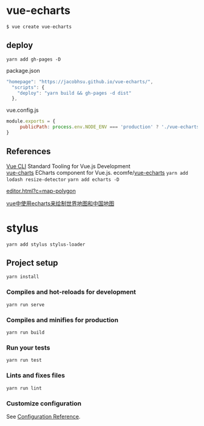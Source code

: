 # vue-echarts

`$ vue create vue-echarts`

## deploy

`yarn add gh-pages -D`

package.json

```js
"homepage": "https://jacobhsu.github.io/vue-echarts/",
  "scripts": {
    "deploy": "yarn build && gh-pages -d dist"
  },
```

vue.config.js

```js
module.exports = {
     publicPath: process.env.NODE_ENV === 'production' ? './vue-echarts' : '/',
}
```

## References

[Vue CLI](https://cli.vuejs.org/) Standard Tooling for Vue.js Development  
[vue-charts](https://ecomfe.github.io/vue-echarts/demo/) ECharts component for Vue.js.
ecomfe/[vue-echarts](https://github.com/ecomfe/vue-echarts)
`yarn add lodash resize-detector` `yarn add echarts -D`

[editor.html?c=map-polygon](https://www.echartsjs.com/examples/zh/editor.html?c=map-polygon)  

[vue中使用echarts来绘制世界地图和中国地图](https://www.cnblogs.com/ldlx-mars/p/9242250.html)

# stylus

`yarn add stylus stylus-loader`

## Project setup
```
yarn install
```

### Compiles and hot-reloads for development
```
yarn run serve
```

### Compiles and minifies for production
```
yarn run build
```

### Run your tests
```
yarn run test
```

### Lints and fixes files
```
yarn run lint
```

### Customize configuration
See [Configuration Reference](https://cli.vuejs.org/config/).
